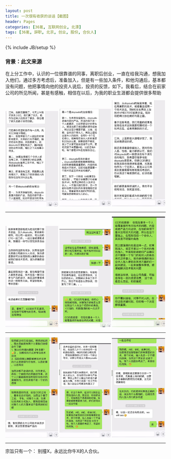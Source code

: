 ```yaml
---
layout: post
title: 一次很有收获的谈话【截图】
header: Pages
categories: [36氪, 互联网创业, 北漂]
tags: [36氪, 辞职, 北京, 创业, 股份, 合伙人]
---
```


{% include JB/setup %}

### 背景：此文来源

在上分工作中，认识的一位很靠谱的同事，离职后创业，一直在给我沟通，想我加入他们，通过多方考虑后，准备加入，但是有一些加入条件，和他沟通后，基本都没有问题，他把事情向他的投资人说后，投资的反馈，如下。我看后，结合在前家公司的所见所闻，甚是有感触，相信在以后，为我的职业生涯都会提供很多帮助

<img src="/assets/images/posts/2015-12/22.pic.jpg" width="33%">
<img src="/assets/images/posts/2015-12/23.pic.jpg" width="32%">
<img src="/assets/images/posts/2015-12/24.pic.jpg" width="33%">
<hr>
<img src="/assets/images/posts/2015-12/25.pic.jpg" width="33%">
<img src="/assets/images/posts/2015-12/26.pic.jpg" width="32%">
<img src="/assets/images/posts/2015-12/27.pic_hd.jpg" width="33%">
<hr>
<img src="/assets/images/posts/2015-12/28.pic.jpg" width="33%">
<img src="/assets/images/posts/2015-12/29.pic.jpg" width="32%">
<img src="/assets/images/posts/2015-12/30.pic.jpg" width="33%">
<hr>
宗旨只有一个： 别撞X，永远比你牛X的人合伙。
